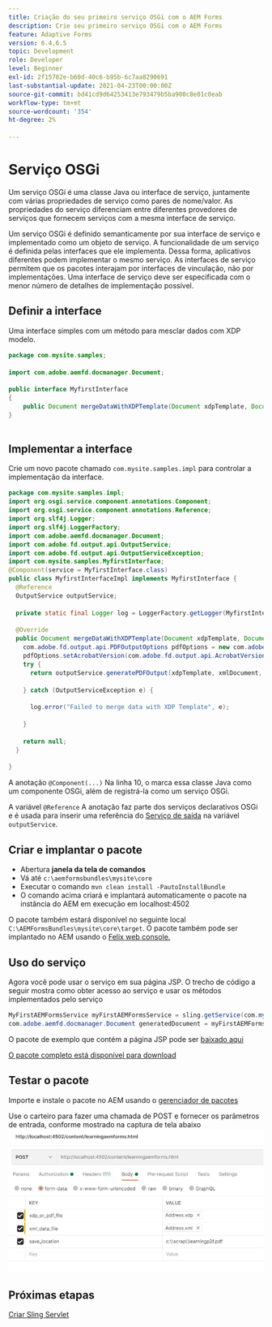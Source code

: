 ```yaml
---
title: Criação do seu primeiro serviço OSGi com o AEM Forms
description: Crie seu primeiro serviço OSGi com o AEM Forms
feature: Adaptive Forms
version: 6.4,6.5
topic: Development
role: Developer
level: Beginner
exl-id: 2f15782e-b60d-40c6-b95b-6c7aa8290691
last-substantial-update: 2021-04-23T00:00:00Z
source-git-commit: bd41cd9d64253413e793479b5ba900c8e01c0eab
workflow-type: tm+mt
source-wordcount: '354'
ht-degree: 2%

---
```


# Serviço OSGi

Um serviço OSGi é uma classe Java ou interface de serviço, juntamente com várias propriedades de serviço como pares de nome/valor. As propriedades do serviço diferenciam entre diferentes provedores de serviços que fornecem serviços com a mesma interface de serviço.

Um serviço OSGi é definido semanticamente por sua interface de serviço e implementado como um objeto de serviço. A funcionalidade de um serviço é definida pelas interfaces que ele implementa. Dessa forma, aplicativos diferentes podem implementar o mesmo serviço. As interfaces de serviço permitem que os pacotes interajam por interfaces de vinculação, não por implementações. Uma interface de serviço deve ser especificada com o menor número de detalhes de implementação possível.

## Definir a interface

Uma interface simples com um método para mesclar dados com <span class="x x-first x-last">XDP</span> modelo.

```java
package com.mysite.samples;

import com.adobe.aemfd.docmanager.Document;

public interface MyfirstInterface
{
    public Document mergeDataWithXDPTemplate(Document xdpTemplate, Document xmlDocument);
}
 
```

## Implementar a interface

Crie um novo pacote chamado `com.mysite.samples.impl` para controlar a implementação da interface.

```java
package com.mysite.samples.impl;
import org.osgi.service.component.annotations.Component;
import org.osgi.service.component.annotations.Reference;
import org.slf4j.Logger;
import org.slf4j.LoggerFactory;
import com.adobe.aemfd.docmanager.Document;
import com.adobe.fd.output.api.OutputService;
import com.adobe.fd.output.api.OutputServiceException;
import com.mysite.samples.MyfirstInterface;
@Component(service = MyfirstInterface.class)
public class MyfirstInterfaceImpl implements MyfirstInterface {
  @Reference
  OutputService outputService;

  private static final Logger log = LoggerFactory.getLogger(MyfirstInterfaceImpl.class);

  @Override
  public Document mergeDataWithXDPTemplate(Document xdpTemplate, Document xmlDocument) {
    com.adobe.fd.output.api.PDFOutputOptions pdfOptions = new com.adobe.fd.output.api.PDFOutputOptions();
    pdfOptions.setAcrobatVersion(com.adobe.fd.output.api.AcrobatVersion.Acrobat_11);
    try {
      return outputService.generatePDFOutput(xdpTemplate, xmlDocument, pdfOptions);

    } catch (OutputServiceException e) {

      log.error("Failed to merge data with XDP Template", e);

    }

    return null;
  }

}
```

A anotação `@Component(...)` Na linha 10, o marca essa classe Java como um componente OSGi, além de registrá-la como um serviço OSGi.

A variável `@Reference` A anotação faz parte dos serviços declarativos OSGi e é usada para inserir uma referência do [Serviço de saída](https://helpx.adobe.com/experience-manager/6-5/forms/javadocs/index.html?com/adobe/fd/output/api/OutputService.html) na variável `outputService`.


## Criar e implantar o pacote

* Abertura **janela da tela de comandos**
* Vá até `c:\aemformsbundles\mysite\core`
* Executar o comando `mvn clean install -PautoInstallBundle`
* O comando acima criará e implantará automaticamente o pacote na instância do AEM em execução em localhost:4502

O pacote também estará disponível no seguinte local `C:\AEMFormsBundles\mysite\core\target`. O pacote também pode ser implantado no AEM usando o [Felix web console.](http://localhost:4502/system/console/bundles)

## Uso do serviço

Agora você pode usar o serviço em sua página JSP. O trecho de código a seguir mostra como obter acesso ao serviço e usar os métodos implementados pelo serviço

```java
MyFirstAEMFormsService myFirstAEMFormsService = sling.getService(com.mysite.samples.MyFirstAEMFormsService.class);
com.adobe.aemfd.docmanager.Document generatedDocument = myFirstAEMFormsService.mergeDataWithXDPTemplate(xdp_or_pdf_template,xmlDocument);
```

O pacote de exemplo que contém a página JSP pode ser [baixado aqui](assets/learning_aem_forms.zip)

[O pacote completo está disponível para download](assets/mysite.core-1.0.0-SNAPSHOT.jar)

## Testar o pacote

Importe e instale o pacote no AEM usando o [gerenciador de pacotes](http://localhost:4502/crx/packmgr/index.jsp)

Use o carteiro para fazer uma chamada de POST e fornecer os parâmetros de entrada, conforme mostrado na captura de tela abaixo
![carteiro](assets/test-service-postman.JPG)

## Próximas etapas

[Criar Sling Servlet](./create-servlet.md)

